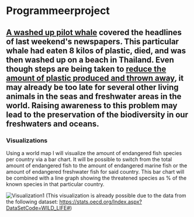 # Programmeerproject

[A washed up pilot whale](https://www.nrc.nl/nieuws/2018/06/03/in-thailand-aangespoelde-griend-dood-na-eten-8-kilo-plastic-a1605231) covered the headlines of last
weekend's newspapers. This particular whale had eaten 8 kilos of plastic, died, and was then washed up on a beach in Thailand. Even though steps are being taken to [reduce the
amount of plastic produced and thrown away](https://www.nrc.nl/nieuws/2018/05/28/rietjes-mogen-niet-meer-maar-dat-microplastic-in-je-scrub-wel-a1604504), it may already be too
late for several other living animals in the seas and freshwater areas in the world. Raising awareness to this problem may lead to the preservation of the biodiversity in our
freshwaters and oceans.
----------------

### Visualizations
Using a world map I will visualize the amount of endangered fish species per country via a bar chart. It will be possible to switch from the total amount of endangered fish to
the amount of endangered marine fish or the amount of endangered freshwater fish for said country. This bar chart will be combined with a line graph showing the threatened
species as % of the known species in that particular country.

![Visualization1]()
(This visualization is already possible due to the data from the following dataset: https://stats.oecd.org/Index.aspx?DataSetCode=WILD_LIFE#)
